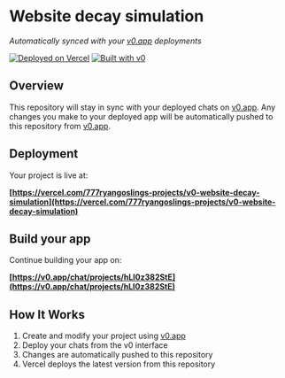 # Website decay simulation

*Automatically synced with your [v0.app](https://v0.app) deployments*

[![Deployed on Vercel](https://img.shields.io/badge/Deployed%20on-Vercel-black?style=for-the-badge&logo=vercel)](https://vercel.com/777ryangoslings-projects/v0-website-decay-simulation)
[![Built with v0](https://img.shields.io/badge/Built%20with-v0.app-black?style=for-the-badge)](https://v0.app/chat/projects/hLI0z382StE)

## Overview

This repository will stay in sync with your deployed chats on [v0.app](https://v0.app).
Any changes you make to your deployed app will be automatically pushed to this repository from [v0.app](https://v0.app).

## Deployment

Your project is live at:

**[https://vercel.com/777ryangoslings-projects/v0-website-decay-simulation](https://vercel.com/777ryangoslings-projects/v0-website-decay-simulation)**

## Build your app

Continue building your app on:

**[https://v0.app/chat/projects/hLI0z382StE](https://v0.app/chat/projects/hLI0z382StE)**

## How It Works

1. Create and modify your project using [v0.app](https://v0.app)
2. Deploy your chats from the v0 interface
3. Changes are automatically pushed to this repository
4. Vercel deploys the latest version from this repository
